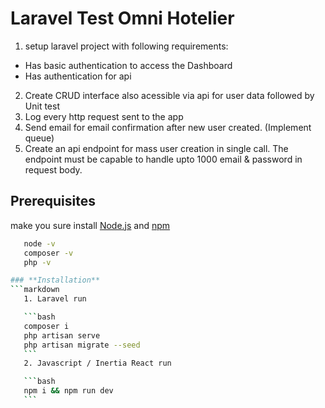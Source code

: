 # Laravel Test Omni Hotelier
 
1. setup laravel project with following requirements:
- Has basic authentication to access the Dashboard
- Has authentication for api
2. Create CRUD interface also acessible via api for user data followed by Unit test
3. Log every http request sent to the app
4. Send email for email confirmation after new user created. (Implement queue)
5. Create an api endpoint for mass user creation in single call. The endpoint must be capable to handle upto 1000 email & password in request body.

## Prerequisites
 make you sure install [Node.js](https://nodejs.org/) and [npm](https://www.npmjs.com/)

 ```bash
    node -v
    composer -v
    php -v

### **Installation**
```markdown
    1. Laravel run

    ```bash
    composer i 
    php artisan serve
    php artisan migrate --seed
    ```
    2. Javascript / Inertia React run

    ```bash
    npm i && npm run dev
    ```
